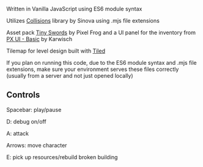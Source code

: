 Written in Vanilla JavaScript using ES6 module syntax

Utilizes [Collisions](https://github.com/Sinova/Collisions) library by Sinova using .mjs file extensions

Asset pack [Tiny Swords](https://pixelfrog-assets.itch.io/tiny-swords) by Pixel Frog and a UI panel for the inventory from [PX UI - Basic](https://karwisch.itch.io/pxui-basic) by Karwisch

Tilemap for level design built with [Tiled](https://www.mapeditor.org/)

If you plan on running this code, due to the ES6 module syntax and .mjs file extensions, make sure your environment serves these files correctly (usually from a server and not just opened locally)

## Controls

Spacebar: play/pause

D: debug on/off

A: attack

Arrows: move character

E: pick up resources/rebuild broken building
